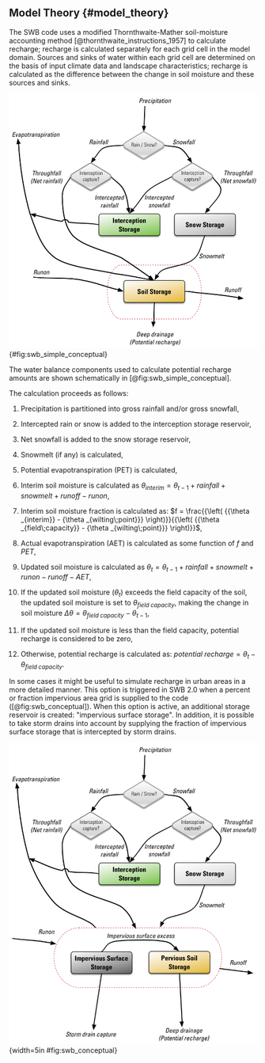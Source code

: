 ## Model Theory {#model_theory}

The SWB code uses a modified Thornthwaite-Mather soil-moisture accounting method [@thornthwaite_instructions_1957] to calculate recharge; recharge is calculated separately for each grid cell in the model domain. Sources and sinks of water within each grid cell are determined on the basis of input climate data and landscape characteristics; recharge is calculated as the difference between the change in soil moisture and these sources and sinks.

![Conceptual_diagram_SWB_simplified.png](../images/Conceptual_diagram_SWB_simplified.png){#fig:swb_simple_conceptual}

The water balance components used to calculate potential recharge amounts are shown schematically in [@fig:swb_simple_conceptual].

The calculation proceeds as follows:

1.	Precipitation is partitioned into gross rainfall and/or gross snowfall,

2.	Intercepted rain or snow is added to the interception storage reservoir,

3.	Net snowfall is added to the snow storage reservoir,

4.	Snowmelt (if any) is calculated,

5.	Potential evapotranspiration (PET) is calculated,

6.	Interim soil moisture is calculated as $\theta_{interim}=\theta_{t-1}+rainfall+snowmelt+runoff-runon$,

7.	Interim soil moisture fraction is calculated as: $f = \frac{{\left( {{\theta _{interim}} - {\theta _{wilting\;point}}} \right)}}{{\left( {{\theta _{field\;capacity}} - {\theta _{wilting\;point}}} \right)}}$,

8.	Actual evapotranspiration (AET) is calculated as some function of $f$ and $PET$,

9.	Updated soil moisture is calculated as $\theta_t=\theta_{t-1}+rainfall+snowmelt+runon-runoff-AET$,

10.	If the updated soil moisture ($\theta_t$) exceeds the field capacity of the soil, the updated soil moisture is set to $\theta_{field\;capacity}$, making the change in soil moisture $\Delta\theta=\theta_{field\;capacity}-\theta_{t-1}$,

11.	If the updated soil moisture is less than the field capacity, potential recharge is considered to be zero,

12.	Otherwise, potential recharge is calculated as: $potential\;recharge=\theta_t-\theta_{field\;capacity}$.

In some cases it might be useful to simulate recharge in urban areas in a more detailed manner. This option is triggered in SWB 2.0 when a percent or fraction impervious area grid is supplied to the code ([@fig:swb_conceptual]). When this option is active, an additional storage reservoir is created: "impervious surface storage". In addition, it is possible to take storm drains into account by supplying the fraction of impervious surface storage that is intercepted by storm drains.

![Conceptual_diagram_SWB.png](../images/Conceptual_diagram_SWB.png){width=5in #fig:swb_conceptual}
